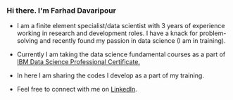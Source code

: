 <!-- Please don't remove this: Grab your social icons from https://github.com/carlsednaoui/gitsocial -->

### Hi there. I'm Farhad Davaripour

<!--
**farhad-davaripour/farhad-davaripour** is a ✨ _special_ ✨ repository because its `README.md` (this file) appears on your GitHub profile.
-->

- I am a finite element specialist/data scientist with 3 years of experience working in research and development roles. I have a knack for problem-solving and recently found my passion in data science (I am in training).
- Currently I am taking the data science fundamental courses as a part of [IBM Data Science Professional Certificate.](https://www.coursera.org/professional-certificates/ibm-data-science?#courses) 
- In here I am sharing the codes I develop as a part of my training.

- Feel free to connect with me on [LinkedIn](https://www.linkedin.com/in/farhad-davaripour/).
